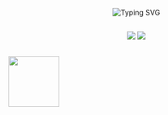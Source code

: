 <p align="center">
  <img src="https://readme-typing-svg.herokuapp.com?font=Source+Code+Pro&size=24&color=1DCB51&background=000000&center=true&vCenter=true&multiline=true&width=846&height=120&lines=Wake+Up,+Neo...;Follow+the+white+rabbit.;Knock%2C+knock" alt="Typing SVG"/>
</p>

##

<p align="center">
  <img src="https://github-readme-stats.vercel.app/api?username=elliot5x&show_icons=true&theme=dark">
  <img src="https://github-readme-stats.vercel.app/api/top-langs/?username=elliot5x&hide_progress=true&theme=dark"/>
</p>

##

<div align="left">
<a href="https://www.youtube.com/watch?v=DFiU4pt6P5k"><img src="https://staticctf.akamaized.net/J3yJr34U2pZ2Ieem48Dwy9uqj5PNUQTn/ddbVCPckfGhyyTPslkj34/98645030244a2eea96ec23329a146a94/wd2-ubicom-hero-logo-stacked-white.png" width="100px"><a/>
  <div/>
